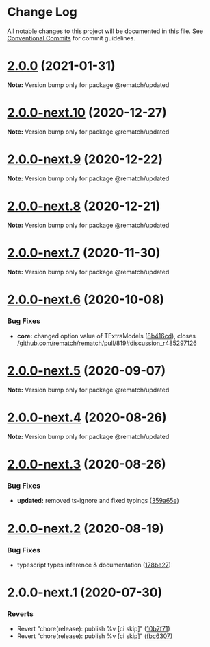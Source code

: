 # Change Log

All notable changes to this project will be documented in this file.
See [Conventional Commits](https://conventionalcommits.org) for commit guidelines.

# [2.0.0](https://github.com/rematch/rematch/compare/@rematch/updated@2.0.0-next.10...@rematch/updated@2.0.0) (2021-01-31)

**Note:** Version bump only for package @rematch/updated





# [2.0.0-next.10](https://github.com/rematch/rematch/compare/@rematch/updated@2.0.0-next.9...@rematch/updated@2.0.0-next.10) (2020-12-27)

**Note:** Version bump only for package @rematch/updated





# [2.0.0-next.9](https://github.com/rematch/rematch/compare/@rematch/updated@2.0.0-next.8...@rematch/updated@2.0.0-next.9) (2020-12-22)

**Note:** Version bump only for package @rematch/updated





# [2.0.0-next.8](https://github.com/rematch/rematch/compare/@rematch/updated@2.0.0-next.7...@rematch/updated@2.0.0-next.8) (2020-12-21)

**Note:** Version bump only for package @rematch/updated





# [2.0.0-next.7](https://github.com/rematch/rematch/compare/@rematch/updated@2.0.0-next.6...@rematch/updated@2.0.0-next.7) (2020-11-30)

**Note:** Version bump only for package @rematch/updated





# [2.0.0-next.6](https://github.com/rematch/rematch/compare/@rematch/updated@2.0.0-next.5...@rematch/updated@2.0.0-next.6) (2020-10-08)


### Bug Fixes

* **core:** changed option value of TExtraModels ([8b416cd](https://github.com/rematch/rematch/commit/8b416cd6d06c966d56d556486e584c0444ee286e)), closes [/github.com/rematch/rematch/pull/819#discussion_r485297126](https://github.com//github.com/rematch/rematch/pull/819/issues/discussion_r485297126)





# [2.0.0-next.5](https://github.com/rematch/rematch/compare/@rematch/updated@2.0.0-next.4...@rematch/updated@2.0.0-next.5) (2020-09-07)

**Note:** Version bump only for package @rematch/updated





# [2.0.0-next.4](https://github.com/rematch/rematch/compare/@rematch/updated@2.0.0-next.3...@rematch/updated@2.0.0-next.4) (2020-08-26)

**Note:** Version bump only for package @rematch/updated





# [2.0.0-next.3](https://github.com/rematch/rematch/compare/@rematch/updated@2.0.0-next.2...@rematch/updated@2.0.0-next.3) (2020-08-26)


### Bug Fixes

* **updated:** removed ts-ignore and fixed typings ([359a65e](https://github.com/rematch/rematch/commit/359a65efe104886f975f0ff3bb92bb044c8c0e46))





# [2.0.0-next.2](https://github.com/rematch/rematch/compare/@rematch/updated@2.0.0-next.1...@rematch/updated@2.0.0-next.2) (2020-08-19)


### Bug Fixes

* typescript types inference & documentation ([178be27](https://github.com/rematch/rematch/commit/178be27a55753f16bb0c31ed08ab9f8dc2175d4b))





# 2.0.0-next.1 (2020-07-30)


### Reverts

* Revert "chore(release): publish %v [ci skip]" ([10b7f71](https://github.com/rematch/rematch/commit/10b7f71f88b44e6d9bf6f60a9c207e01014ff700))
* Revert "chore(release): publish %v [ci skip]" ([fbc6307](https://github.com/rematch/rematch/commit/fbc6307eec881a9856d01217c2cb570f2d131ca0))
